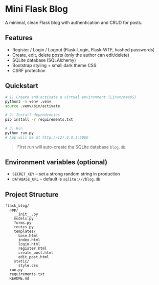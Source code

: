 # Mini Flask Blog

A minimal, clean Flask blog with authentication and CRUD for posts.

## Features
- Register / Login / Logout (Flask-Login, Flask-WTF, hashed passwords)
- Create, edit, delete posts (only the author can edit/delete)
- SQLite database (SQLAlchemy)
- Bootstrap styling + small dark theme CSS
- CSRF protection

## Quickstart

```bash
# 1) Create and activate a virtual environment (Linux/macOS)
python3 -m venv .venv
source .venv/bin/activate

# 2) Install dependencies
pip install -r requirements.txt

# 3) Run
python run.py
# App will be at http://127.0.0.1:5000
```

> First run will auto-create the SQLite database `blog.db`.

## Environment variables (optional)
- `SECRET_KEY` – set a strong random string in production
- `DATABASE_URL` – default is `sqlite:///blog.db`

## Project Structure
```
flask_blog/
  app/
    __init__.py
    models.py
    forms.py
    routes.py
    templates/
      base.html
      index.html
      login.html
      register.html
      create_post.html
      edit_post.html
    static/
      style.css
  run.py
  requirements.txt
  README.md
```
